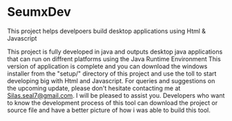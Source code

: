 # SeumxDev
This project helps develpoers build desktop applications using Html & Javascript

This project is fully developed in java and outputs desktop java applications that can run on diffrent platforms using the Java Runtime Environment 
This version of application is complete and you can download the windows installer from the "setup/" directory of this project and use the toll to start developing big with Html and Javascript.
For queries and suggestions on the upcoming update, please don't hesitate contacting me at Silas.seal7@gmail.com. I will be pleased to assist you.
Developers who want to know the development process of this tool can download the project or source file and have a better picture of how i was able to build this tool.

